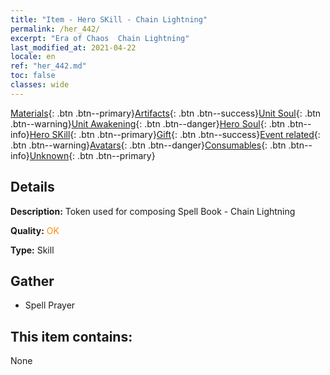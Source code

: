 ```yaml
---
title: "Item - Hero SKill - Chain Lightning"
permalink: /her_442/
excerpt: "Era of Chaos  Chain Lightning"
last_modified_at: 2021-04-22
locale: en
ref: "her_442.md"
toc: false
classes: wide
---
```

 [Materials](/Items/){: .btn .btn--primary}[Artifacts](/Items/Artifacts/){: .btn .btn--success}[Unit Soul](/Items/UnitSoul/){: .btn .btn--warning}[Unit Awakening](/Items/UnitAwakening/){: .btn .btn--danger}[Hero Soul](/Items/HeroSoul/){: .btn .btn--info}[Hero SKill](/Items/HeroSkill/){: .btn .btn--primary}[Gift](/Items/Gift/){: .btn .btn--success}[Event related](/Items/Events/){: .btn .btn--warning}[Avatars](/Items/Avatars/){: .btn .btn--danger}[Consumables](/Items/Consumables/){: .btn .btn--info}[Unknown](/Items/Unknown/){: .btn .btn--primary}

## Details
 **Description:** Token used for composing Spell Book - Chain Lightning

 **Quality:** <span style="color: #FF8C00">OK</span>

 **Type:** Skill

## Gather

*    Spell Prayer 

## This item contains:

  None

